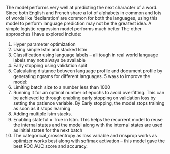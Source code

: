 The model performs very well at predicting the next character of a word. Since both English and
French share a lot of alphabets in common and lots of words like ‘declaration’ are common for
both the languages, using this model to perform language prediction may not be the greatest
idea. A simple logistic regression model performs much better
The other approaches I have explored include: 
1) Hyper parameter optimization
2) Using simple lstm and stacked lstm
3) Classification using language labels – all tough in real world language labels may not
always be available
4) Early stopping using validation split
5) Calculating distance between language profile and document profile by generating
ngrams for different languages.
5 ways to improve the model:
1) Limiting batch size to a number less than 1000
2) Running it for an optimal number of epochs to avoid overfitting. This can be achieved to
through enabling early stopping on validation loss by setting the patience variable.
By Early stopping, the model stops training as soon as it stops learning.
3) Adding multiple lstm stacks.
4) Enabling stateful = True in lstm. This helps the recurrent model to reuse the internal
states and the model along with the internal states are used as initial states for the next
batch
5) The categorical_crossentropy as loss variable and rmsprop works as optimizer works
best along with softmax activation – this model gave the best ROC AUC score and
accuracy.